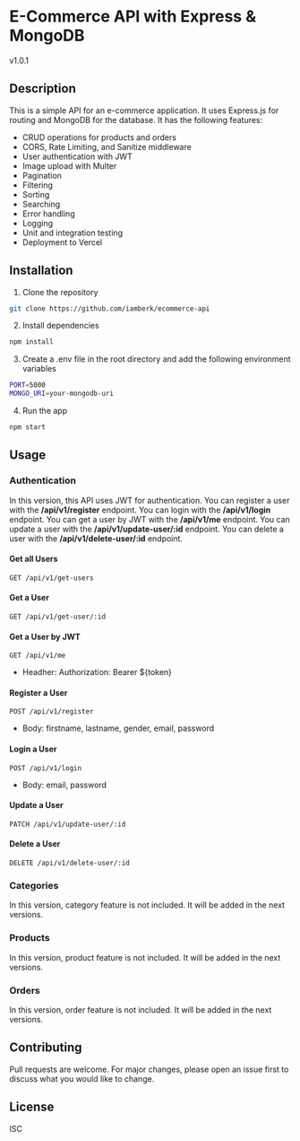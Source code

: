 # E-Commerce API with Express & MongoDB

v1.0.1

## Description

This is a simple API for an e-commerce application. It uses Express.js for routing and MongoDB for the database. It has the following features:
- CRUD operations for products and orders
- CORS, Rate Limiting, and Sanitize middleware
- User authentication with JWT
- Image upload with Multer 
- Pagination
- Filtering
- Sorting
- Searching
- Error handling
- Logging
- Unit and integration testing 
- Deployment to Vercel

## Installation

1. Clone the repository

```bash
git clone https://github.com/iamberk/ecommerce-api
```

2. Install dependencies

```bash
npm install
```

3. Create a .env file in the root directory and add the following environment variables

```bash
PORT=5000
MONGO_URI=your-mongodb-uri
```

4. Run the app

```bash
npm start
```

## Usage

### Authentication

In this version, this API uses JWT for authentication. You can register a user with the **/api/v1/register** endpoint. You can login with the **/api/v1/login** endpoint. You can get a user by JWT with the **/api/v1/me** endpoint. You can update a user with the **/api/v1/update-user/:id** endpoint. You can delete a user with the **/api/v1/delete-user/:id** endpoint.

#### Get all Users

```http
GET /api/v1/get-users
```

#### Get a User

```http
GET /api/v1/get-user/:id
```

#### Get a User by JWT

```http
GET /api/v1/me
```

- Headher: Authorization: Bearer ${token}

#### Register a User

```http
POST /api/v1/register
```

- Body: firstname, lastname, gender, email, password

#### Login a User

```http
POST /api/v1/login
```

- Body: email, password

#### Update a User

```http
PATCH /api/v1/update-user/:id
```

#### Delete a User

```http
DELETE /api/v1/delete-user/:id
```


### Categories

In this version, category feature is not included. It will be added in the next versions.

### Products

In this version, product feature is not included. It will be added in the next versions.

### Orders

In this version, order feature is not included. It will be added in the next versions.


## Contributing

Pull requests are welcome. For major changes, please open an issue first to discuss what you would like to change.

## License

ISC